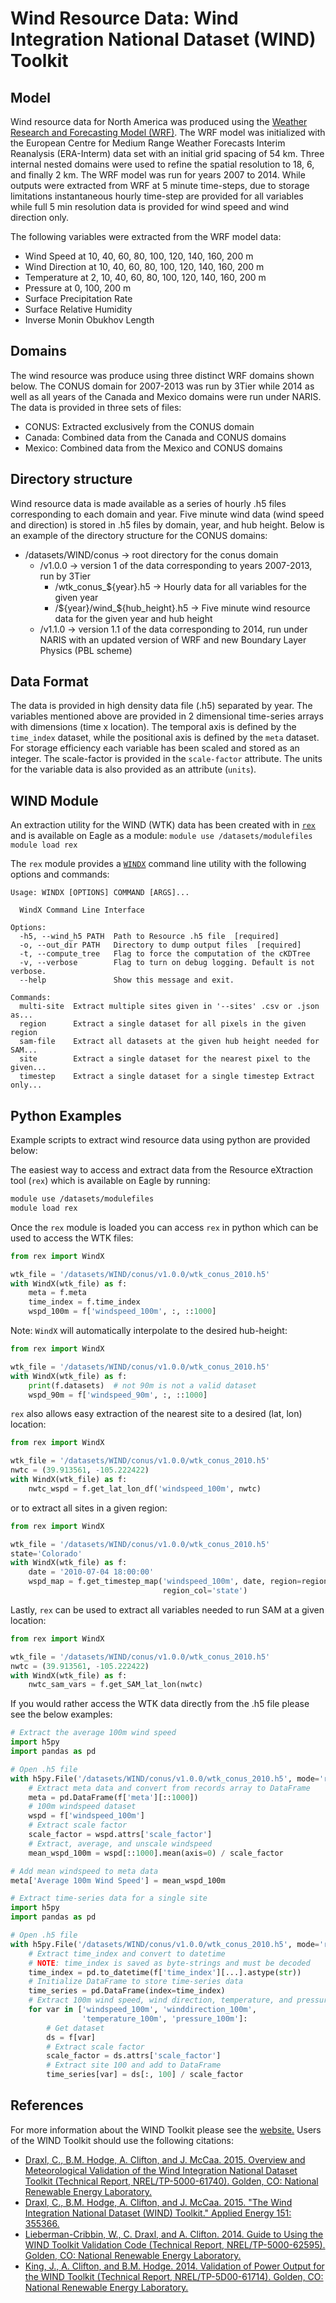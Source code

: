 # Wind Resource Data: Wind Integration National Dataset (WIND) Toolkit

## Model

Wind resource data for North America was produced using the
[Weather Research and Forecasting Model (WRF)](https://www.mmm.ucar.edu/weather-research-and-forecasting-model).
The WRF model was initialized with the European Centre for Medium Range Weather
Forecasts Interim Reanalysis (ERA-Interm) data set with an initial grid spacing
of 54 km.  Three internal nested domains were used to refine the spatial
resolution to 18, 6, and finally 2 km.  The WRF model was run for years 2007
to 2014. While outputs were extracted from WRF at 5 minute time-steps, due to
storage limitations instantaneous hourly time-step are provided for all
variables while full 5 min resolution data is provided for wind speed and wind
direction only.

The following variables were extracted from the WRF model data:
- Wind Speed at 10, 40, 60, 80, 100, 120, 140, 160, 200 m
- Wind Direction at 10, 40, 60, 80, 100, 120, 140, 160, 200 m
- Temperature at 2, 10, 40, 60, 80, 100, 120, 140, 160, 200 m
- Pressure at 0, 100, 200 m
- Surface Precipitation Rate
- Surface Relative Humidity
- Inverse Monin Obukhov Length

## Domains

The wind resource was produce using three distinct WRF domains shown below.
The CONUS domain for 2007-2013 was run by 3Tier while 2014 as well as all
years of the Canada and Mexico domains were run under NARIS. The data is
provided in three sets of files:

- CONUS: Extracted exclusively from the CONUS domain
- Canada: Combined data from the Canada and CONUS domains
- Mexico: Combined data from the Mexico and CONUS domains

## Directory structure

Wind resource data is made available as a series of hourly .h5 files
corresponding to each domain and year.  Five minute wind data (wind speed and
direction) is stored in .h5 files by domain, year, and hub height. Below is an
example of the directory structure for the CONUS domains:
- /datasets/WIND/conus -> root directory for the conus domain
    - /v1.0.0 -> version 1 of the data corresponding to years 2007-2013, run by 3Tier
        - /wtk_conus_${year}.h5 -> Hourly data for all variables for the given year
        - /${year}/wind_${hub_height}.h5 -> Five minute wind resource data for the given year and hub height
    - /v1.1.0 -> version 1.1 of the data corresponding to 2014, run under NARIS with an updated version of WRF and new Boundary Layer Physics (PBL scheme)

## Data Format

The data is provided in high density data file (.h5) separated by year. The
variables mentioned above are provided in 2 dimensional time-series arrays
with dimensions (time x location). The temporal axis is defined by the
`time_index` dataset, while the positional axis is defined by the `meta`
dataset. For storage efficiency each variable has been scaled and stored as an
integer. The scale-factor is provided in the `scale-factor` attribute. The
units for the variable data is also provided as an attribute (`units`).


## WIND Module

An extraction utility for the WIND (WTK) data has been created with in
[`rex`](https://github.com/nrel/rex) and is available on Eagle as a module:
`module use /datasets/modulefiles`
`module load rex`

The `rex` module provides a [`WINDX`](https://nrel.github.io/rex/rex/rex.resource_extraction.wind_cli.html#windX)
command line utility with the following options and commands:
```
Usage: WINDX [OPTIONS] COMMAND [ARGS]...

  WindX Command Line Interface

Options:
  -h5, --wind_h5 PATH  Path to Resource .h5 file  [required]
  -o, --out_dir PATH   Directory to dump output files  [required]
  -t, --compute_tree   Flag to force the computation of the cKDTree
  -v, --verbose        Flag to turn on debug logging. Default is not verbose.
  --help               Show this message and exit.

Commands:
  multi-site  Extract multiple sites given in '--sites' .csv or .json as...
  region      Extract a single dataset for all pixels in the given region
  sam-file    Extract all datasets at the given hub height needed for SAM...
  site        Extract a single dataset for the nearest pixel to the given...
  timestep    Extract a single dataset for a single timestep Extract only...
```

## Python Examples

Example scripts to extract wind resource data using python are provided below:

The easiest way to access and extract data from the Resource eXtraction tool
(`rex`) which is available on Eagle by running:

```bash
module use /datasets/modulefiles
module load rex
```

Once the `rex` module is loaded you can access `rex` in python which can be
used to access the WTK files:

```python
from rex import WindX

wtk_file = '/datasets/WIND/conus/v1.0.0/wtk_conus_2010.h5'
with WindX(wtk_file) as f:
    meta = f.meta
    time_index = f.time_index
    wspd_100m = f['windspeed_100m', :, ::1000]
```

Note: `WindX` will automatically interpolate to the desired hub-height:

```python
from rex import WindX

wtk_file = '/datasets/WIND/conus/v1.0.0/wtk_conus_2010.h5'
with WindX(wtk_file) as f:
    print(f.datasets)  # not 90m is not a valid dataset
    wspd_90m = f['windspeed_90m', :, ::1000]
```

`rex` also allows easy extraction of the nearest site to a desired (lat, lon)
location:

```python
from rex import WindX

wtk_file = '/datasets/WIND/conus/v1.0.0/wtk_conus_2010.h5'
nwtc = (39.913561, -105.222422)
with WindX(wtk_file) as f:
    nwtc_wspd = f.get_lat_lon_df('windspeed_100m', nwtc)
```

or to extract all sites in a given region:

```python
from rex import WindX

wtk_file = '/datasets/WIND/conus/v1.0.0/wtk_conus_2010.h5'
state='Colorado'
with WindX(wtk_file) as f:
    date = '2010-07-04 18:00:00'
    wspd_map = f.get_timestep_map('windspeed_100m', date, region=region,
                                  region_col='state')
```

Lastly, `rex` can be used to extract all variables needed to run SAM at a given
location:

```python
from rex import WindX

wtk_file = '/datasets/WIND/conus/v1.0.0/wtk_conus_2010.h5'
nwtc = (39.913561, -105.222422)
with WindX(wtk_file) as f:
    nwtc_sam_vars = f.get_SAM_lat_lon(nwtc)
```

If you would rather access the WTK data directly from the .h5 file please see
the below examples:

```python
# Extract the average 100m wind speed
import h5py
import pandas as pd

# Open .h5 file
with h5py.File('/datasets/WIND/conus/v1.0.0/wtk_conus_2010.h5', mode='r') as f:
    # Extract meta data and convert from records array to DataFrame
    meta = pd.DataFrame(f['meta'][::1000])
    # 100m windspeed dataset
    wspd = f['windspeed_100m']
    # Extract scale factor
    scale_factor = wspd.attrs['scale_factor']
    # Extract, average, and unscale windspeed
    mean_wspd_100m = wspd[::1000].mean(axis=0) / scale_factor

# Add mean windspeed to meta data
meta['Average 100m Wind Speed'] = mean_wspd_100m
```

```python
# Extract time-series data for a single site
import h5py
import pandas as pd

# Open .h5 file
with h5py.File('/datasets/WIND/conus/v1.0.0/wtk_conus_2010.h5', mode='r') as f:
    # Extract time_index and convert to datetime
    # NOTE: time_index is saved as byte-strings and must be decoded
    time_index = pd.to_datetime(f['time_index'][...].astype(str))
    # Initialize DataFrame to store time-series data
    time_series = pd.DataFrame(index=time_index)
    # Extract 100m wind speed, wind direction, temperature, and pressure
    for var in ['windspeed_100m', 'winddirection_100m',
    			'temperature_100m', 'pressure_100m']:
    	# Get dataset
    	ds = f[var]
    	# Extract scale factor
    	scale_factor = ds.attrs['scale_factor']
    	# Extract site 100 and add to DataFrame
    	time_series[var] = ds[:, 100] / scale_factor
```

## References

For more information about the WIND Toolkit please see the [website.](https://www.nrel.gov/grid/wind-toolkit.html)
Users of the WIND Toolkit should use the following citations:
- [Draxl, C., B.M. Hodge, A. Clifton, and J. McCaa. 2015. Overview and Meteorological Validation of the Wind Integration National Dataset Toolkit (Technical Report, NREL/TP-5000-61740). Golden, CO: National Renewable Energy Laboratory.](https://www.nrel.gov/docs/fy15osti/61740.pdf)
- [Draxl, C., B.M. Hodge, A. Clifton, and J. McCaa. 2015. "The Wind Integration National Dataset (WIND) Toolkit." Applied Energy 151: 355366.](https://www.sciencedirect.com/science/article/pii/S0306261915004237?via%3Dihub)
- [Lieberman-Cribbin, W., C. Draxl, and A. Clifton. 2014. Guide to Using the WIND Toolkit Validation Code (Technical Report, NREL/TP-5000-62595). Golden, CO: National Renewable Energy Laboratory.](https://www.nrel.gov/docs/fy15osti/62595.pdf)
- [King, J., A. Clifton, and B.M. Hodge. 2014. Validation of Power Output for the WIND Toolkit (Technical Report, NREL/TP-5D00-61714). Golden, CO: National Renewable Energy Laboratory.](https://www.nrel.gov/docs/fy14osti/61714.pdf)